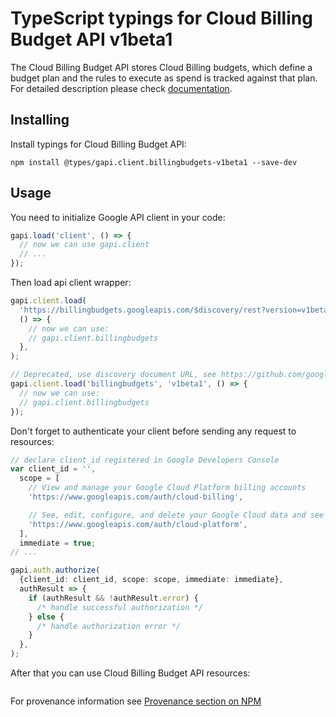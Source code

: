 # TypeScript typings for Cloud Billing Budget API v1beta1

The Cloud Billing Budget API stores Cloud Billing budgets, which define a budget plan and the rules to execute as spend is tracked against that plan.
For detailed description please check [documentation](https://cloud.google.com/billing/docs/how-to/budget-api-overview).

## Installing

Install typings for Cloud Billing Budget API:

```
npm install @types/gapi.client.billingbudgets-v1beta1 --save-dev
```

## Usage

You need to initialize Google API client in your code:

```typescript
gapi.load('client', () => {
  // now we can use gapi.client
  // ...
});
```

Then load api client wrapper:

```typescript
gapi.client.load(
  'https://billingbudgets.googleapis.com/$discovery/rest?version=v1beta1',
  () => {
    // now we can use:
    // gapi.client.billingbudgets
  },
);
```

```typescript
// Deprecated, use discovery document URL, see https://github.com/google/google-api-javascript-client/blob/master/docs/reference.md#----gapiclientloadname----version----callback--
gapi.client.load('billingbudgets', 'v1beta1', () => {
  // now we can use:
  // gapi.client.billingbudgets
});
```

Don't forget to authenticate your client before sending any request to resources:

```typescript
// declare client_id registered in Google Developers Console
var client_id = '',
  scope = [
    // View and manage your Google Cloud Platform billing accounts
    'https://www.googleapis.com/auth/cloud-billing',

    // See, edit, configure, and delete your Google Cloud data and see the email address for your Google Account.
    'https://www.googleapis.com/auth/cloud-platform',
  ],
  immediate = true;
// ...

gapi.auth.authorize(
  {client_id: client_id, scope: scope, immediate: immediate},
  authResult => {
    if (authResult && !authResult.error) {
      /* handle successful authorization */
    } else {
      /* handle authorization error */
    }
  },
);
```

After that you can use Cloud Billing Budget API resources: <!-- TODO: make this work for multiple namespaces -->

```typescript

```

For provenance information see [Provenance section on NPM](https://www.npmjs.com/package/@maxim_mazurok/gapi.client.billingbudgets-v1beta1#Provenance:~:text=none-,Provenance,-Built%20and%20signed)
